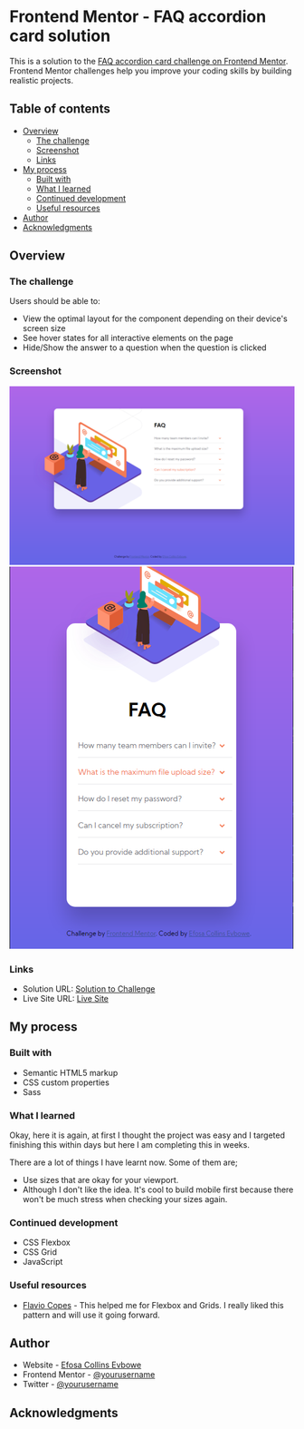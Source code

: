# Frontend Mentor - FAQ accordion card solution

This is a solution to the [FAQ accordion card challenge on Frontend Mentor](https://www.frontendmentor.io/challenges/faq-accordion-card-XlyjD0Oam). Frontend Mentor challenges help you improve your coding skills by building realistic projects. 

## Table of contents

- [Overview](#overview)
  - [The challenge](#the-challenge)
  - [Screenshot](#screenshot)
  - [Links](#links)
- [My process](#my-process)
  - [Built with](#built-with)
  - [What I learned](#what-i-learned)
  - [Continued development](#continued-development)
  - [Useful resources](#useful-resources)
- [Author](#author)
- [Acknowledgments](#acknowledgments)


## Overview

### The challenge

Users should be able to:

- View the optimal layout for the component depending on their device's screen size
- See hover states for all interactive elements on the page
- Hide/Show the answer to a question when the question is clicked

### Screenshot

![Desktop View](./dist/images/desktop-view.png)
![Mobile View](./dist/images/mobile-view.png)


### Links

- Solution URL: [Solution to Challenge](https://your-solution-url.com)
- Live Site URL: [Live Site](https://your-live-site-url.com)

## My process

### Built with

- Semantic HTML5 markup
- CSS custom properties
- Sass

### What I learned

Okay, here it is again, at first I thought the project was easy and I targeted finishing this within days but here I am completing this in weeks. 

There are a lot of things I have learnt now. Some of them are;
- Use sizes that are okay for your viewport.
- Although I don't like the idea. It's cool to build mobile first because there won't be much stress when checking your sizes again.


### Continued development

- CSS Flexbox
- CSS Grid
- JavaScript

### Useful resources

- [Flavio Copes](https://www.flaviocopes.com) - This helped me for Flexbox and Grids. I really liked this pattern and will use it going forward.


## Author

- Website - [Efosa Collins Evbowe](https://efecollins.github.io/new-pweb/dist)
- Frontend Mentor - [@yourusername](https://www.frontendmentor.io/profile/yourusername)
- Twitter - [@yourusername](https://www.twitter.com/yourusername)

## Acknowledgments

